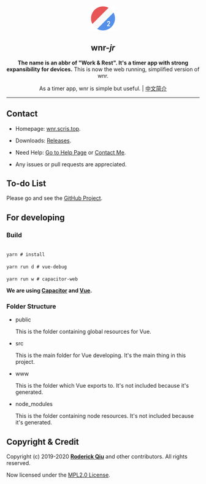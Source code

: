 <p align="center"><img src="https://raw.githubusercontent.com/RoderickQiu/wnr/master/res/icons/wnrIcon.png"
        width="64px" /></p>

<h2 align="center">wnr-<i>jr</i></h2>

<p align="center">
    <b>The name is an abbr of "Work & Rest". It's a timer app with strong expansibility for devices.</b>
    This is now the web running, simplified version of wnr.
</p>

<p align="center">
    As a timer app, wnr is simple but useful. | <a href="https://scris.top/wnr/">中文简介</a>
</p>

---

## Contact

- Homepage: [wnr.scris.top](https://wnr.scris.top/).

- Downloads: [Releases](https://github.com/RoderickQiu/wnr/releases/).

- Need Help: [Go to Help Page](https://wnr.scris.top/help.html) or [Contact Me](https://roderickqiu.scris.top/).

- Any issues or pull requests are appreciated.

## To-do List

Please go and see the [GitHub Project](https://github.com/RoderickQiu/wnr/projects/1).

## For developing

### Build

```shell

yarn # install

yarn run d # vue-debug

yarn run w # capacitor-web

```

**We are using [Capacitor](https://capacitor.ionicframework.com/docs/) and [Vue](https://vuejs.org/v2/guide/).**

### Folder Structure

- public

    This is the folder containing global resources for Vue.

- src

    This is the main folder for Vue developing. It's the main thing in this project.

- www

    This is the folder which Vue exports to. It's not included because it's generated.

- node_modules

    This is the folder containing node resources. It's not included because it's generated.

## Copyright & Credit

Copyright (c) 2019-2020 **[Roderick Qiu](https://roderickqiu.scris.top)** and other contributors. All rights reserved.

Now licensed under the [MPL2.0 License](https://github.com/RoderickQiu/wnr/blob/master/LICENSE).
